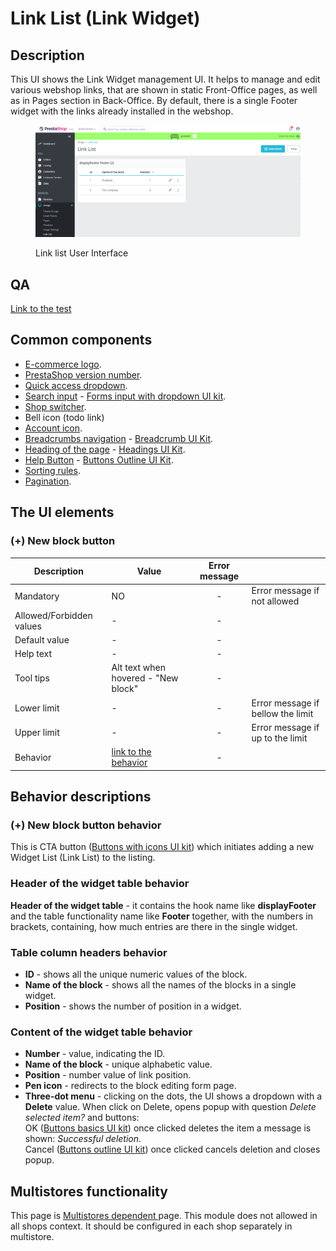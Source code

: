 # Link List (Link Widget)

## Description

This UI shows the Link Widget management UI. It helps to manage and edit various webshop links, that are shown in static Front-Office pages, as well as in Pages section in Back-Office. By default, there is a single Footer widget with the links already installed in the webshop.

<figure><img src="../../../../../.gitbook/assets/image (16).png" alt="Link list User Interface"><figcaption><p>Link list User Interface</p></figcaption></figure>

## QA&#x20;

[Link to the test](https://build.prestashop-project.org/test-scenarios/scenarios/core/functional/bo/design/link-widget.html)

## Common components <a href="#common-components" id="common-components"></a>

* [E-commerce logo](../../../common-components/back-office-header/prestashop-logo.md).&#x20;
* [PrestaShop version number](../../../common-components/prestashop-version-number.md).
* [Quick access dropdown](../../../common-components/quick-access-dropdown.md).
* [Search input](../../../common-components/search-input-field.md) - [Forms input with dropdown UI kit](https://build.prestashop-project.org/prestashop-ui-kit/?path=/story/forms--input-with-dropdown).
* [Shop switcher](../../../common-components/shop-switcher.md).
* Bell icon (todo link)
* [Account icon](../../../common-components/account-icon.md).
* [Breadcrumbs navigation](broken-reference) - [Breadcrumb UI Kit](https://build.prestashop.com/prestashop-ui-kit/?path=/story/breadcrumb--breadcrumb).
* [Heading of the page](broken-reference) - [Headings UI Kit](https://build.prestashop.com/prestashop-ui-kit/?path=/story/headings--headings).
* [Help Button](broken-reference) - [Buttons Outline UI Kit](https://build.prestashop.com/prestashop-ui-kit/?path=/story/buttons--outline).
* [Sorting rules](../../../common-components/sorting-rules.md).
* [Pagination](../../../common-components/pagination.md).

## The UI elements

### **(+) New block button**&#x20;

<table><thead><tr><th>Description</th><th>Value</th><th align="center">Error message</th><th data-hidden></th></tr></thead><tbody><tr><td>Mandatory</td><td>NO</td><td align="center">-</td><td>Error message if not allowed</td></tr><tr><td>Allowed/Forbidden values</td><td>-</td><td align="center">-</td><td></td></tr><tr><td>Default value</td><td>-</td><td align="center">-</td><td></td></tr><tr><td>Help text</td><td>-</td><td align="center">-</td><td></td></tr><tr><td>Tool tips</td><td>Alt text when hovered -  "New block"</td><td align="center">-</td><td></td></tr><tr><td>Lower limit</td><td>-</td><td align="center">-</td><td>Error message if bellow the limit</td></tr><tr><td>Upper limit</td><td>-</td><td align="center">-</td><td>Error message if up to the limit</td></tr><tr><td>Behavior</td><td><a href="link-list-link-widget.md#+-new-block-cta">link to the behavior</a></td><td align="center">-</td><td></td></tr></tbody></table>

## Behavior descriptions

### **(+) New block button behavior**&#x20;

This is CTA button ([Buttons with icons UI kit](https://build.prestashop-project.org/prestashop-ui-kit/?path=/story/buttons--buttons-with-icons)) which initiates adding a new Widget List (Link List) to the listing.

### Header of the widget table behavior

**Header of the widget table** - it contains the hook name like **displayFooter** and the table functionality name like **Footer** together, with the numbers in brackets, containing, how much entries are there in the single widget.

### Table column headers behavior

* **ID** - shows all the unique numeric values of the block.
* **Name of the block** - shows all the names of the blocks in a single widget.
* **Position** - shows the number of position in a widget.

### Content of the widget table behavior

* **Number** - value, indicating the ID.
* **Name of the block** - unique alphabetic value.
* **Position** - number value of link position.
* **Pen icon** - redirects to the block editing form page.
* **Three-dot menu** - clicking on the dots, the UI shows a dropdown with a **Delete** value. When click on Delete, opens popup with question _Delete selected item?_ and buttons: \
  OK ([Buttons basics UI kit](https://build.prestashop-project.org/prestashop-ui-kit/?path=/story/buttons--basics)) once clicked deletes the item a message is shown: _Successful deletion_. \
  Cancel ([Buttons outline UI kit](https://build.prestashop-project.org/prestashop-ui-kit/?path=/story/buttons--outline)) once clicked cancels deletion and closes popup.

## Multistores functionality

This page is [Multistores dependent ](../../../common-components/multistores-dependent.md)page. This module does not allowed in all shops context. It should be configured in each shop separately in multistore.
